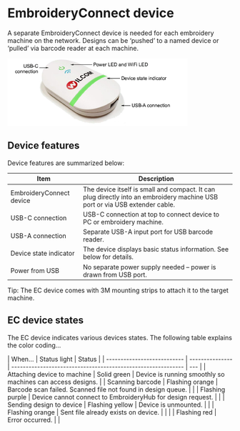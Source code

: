 # EmbroideryConnect device

A separate EmbroideryConnect device is needed for each embroidery machine on the network. Designs can be ‘pushed’ to a named device or ‘pulled’ via barcode reader at each machine.

![EC-Device.png](assets/EC-Device.png)

## Device features

Device features are summarized below:

| Item                     | Description                                                                                                                 |
| ------------------------ | --------------------------------------------------------------------------------------------------------------------------- |
| EmbroideryConnect device | The device itself is small and compact. It can plug directly into an embroidery machine USB port or via USB extender cable. |
| USB-C connection         | USB-C connection at top to connect device to PC or embroidery machine.                                                      |
| USB-A connection         | Separate USB-A input port for USB barcode reader.                                                                           |
| Device state indicator   | The device displays basic status information. See below for details.                                                        |
| Power from USB           | No separate power supply needed – power is drawn from USB port.                                                             |

Tip: The EC device comes with 3M mounting strips to attach it to the target machine.

## EC device states

The EC device indicates various devices states. The following table explains the color coding…

| When…                       | Status light    | Status                                                       |
| --------------------------- | --------------- | ------------------------------------------------------------ | --- |
| Attaching device to machine | Solid green     | Device is running smoothly so machines can access designs.   |
| Scanning barcode            | Flashing orange | Barcode scan failed. Scanned file not found in design queue. |
|                             | Flashing purple | Device cannot connect to EmbroideryHub for design request.   |     |
| Sending design to device    | Flashing yellow | Device is unmounted.                                         |
|                             | Flashing orange | Sent file already exists on device.                          |     |
|                             | Flashing red    | Error occurred.                                              |     |
